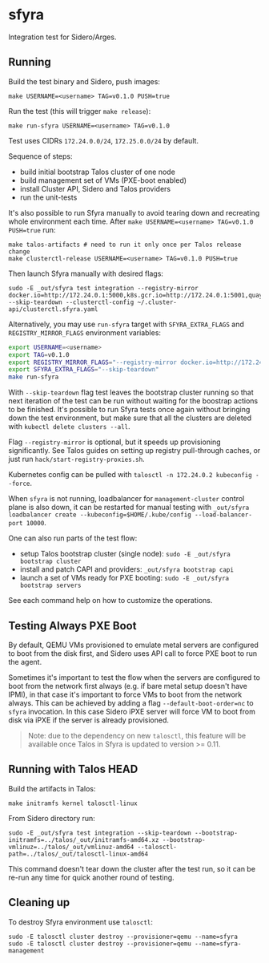 # sfyra

Integration test for Sidero/Arges.

## Running

Build the test binary and Sidero, push images:

    make USERNAME=<username> TAG=v0.1.0 PUSH=true

Run the test (this will trigger `make release`):

    make run-sfyra USERNAME=<username> TAG=v0.1.0

Test uses CIDRs `172.24.0.0/24`, `172.25.0.0/24` by default.

Sequence of steps:

* build initial bootstrap Talos cluster of one node
* build management set of VMs (PXE-boot enabled)
* install Cluster API, Sidero and Talos providers
* run the unit-tests

It's also possible to run Sfyra manually to avoid tearing down and recreating whole environment
each time. After `make USERNAME=<username> TAG=v0.1.0 PUSH=true` run:

    make talos-artifacts # need to run it only once per Talos release change
    make clusterctl-release USERNAME=<username> TAG=v0.1.0 PUSH=true

Then launch Sfyra manually with desired flags:

    sudo -E _out/sfyra test integration --registry-mirror docker.io=http://172.24.0.1:5000,k8s.gcr.io=http://172.24.0.1:5001,quay.io=http://172.24.0.1:5002,gcr.io=http://172.24.0.1:5003,ghcr.io=http://172.24.0.1:5004,127.0.0.1:5005=http://172.24.0.1:5005 --skip-teardown --clusterctl-config ~/.cluster-api/clusterctl.sfyra.yaml

Alternatively, you may use `run-sfyra` target with `SFYRA_EXTRA_FLAGS` and `REGISTRY_MIRROR_FLAGS` environment variables:

```sh
export USERNAME=<username>
export TAG=v0.1.0
export REGISTRY_MIRROR_FLAGS="--registry-mirror docker.io=http://172.24.0.1:5000,k8s.gcr.io=http://172.24.0.1:5001,quay.io=http://172.24.0.1:5002,gcr.io=http://172.24.0.1:5003,ghcr.io=http://172.24.0.1:5004,127.0.0.1:5005=http://172.24.0.1:5005"
export SFYRA_EXTRA_FLAGS="--skip-teardown"
make run-sfyra
```

With `--skip-teardown` flag test leaves the bootstrap cluster running so that next iteration of the test
can be run without waiting for the boostrap actions to be finished. It's possible to run Sfyra tests once
again without bringing down the test environment, but make sure that all the clusters are deleted with
`kubectl delete clusters --all`.

Flag `--registry-mirror` is optional, but it speeds up provisioning significantly. See Talos guides on setting up registry
pull-through caches, or just run `hack/start-registry-proxies.sh`.

Kubernetes config can be pulled with `talosctl -n 172.24.0.2 kubeconfig --force`.

When `sfyra` is not running, loadbalancer for `management-cluster` control plane is also down, it can be restarted for manual
testing with `_out/sfyra loadbalancer create --kubeconfig=$HOME/.kube/config --load-balancer-port 10000`.

One can also run parts of the test flow:

* setup Talos bootstrap cluster (single node): `sudo -E _out/sfyra bootstrap cluster`
* install and patch CAPI and providers: `_out/sfyra bootstrap capi`
* launch a set of VMs ready for PXE booting: `sudo -E _out/sfyra bootstrap servers`

See each command help on how to customize the operations.

## Testing Always PXE Boot

By default, QEMU VMs provisioned to emulate metal servers are configured to boot from the disk first, and Sidero uses API
call to force PXE boot to run the agent.

Sometimes it's important to test the flow when the servers are configured to boot from the network first always (e.g. if
bare metal setup doesn't have IPMI), in that case it's important to force VMs to boot from the network always.
This can be achieved by adding a flag `--default-boot-order=nc` to `sfyra` invocation.
In this case Sidero iPXE server will force VM to boot from disk via iPXE if the server is already provisioned.

> Note: due to the dependency on new `talosctl`, this feature will be available once Talos in Sfyra is updated to version >= 0.11.

## Running with Talos HEAD

Build the artifacts in Talos:

    make initramfs kernel talosctl-linux

From Sidero directory run:

    sudo -E _out/sfyra test integration --skip-teardown --bootstrap-initramfs=../talos/_out/initramfs-amd64.xz --bootstrap-vmlinuz=../talos/_out/vmlinuz-amd64 --talosctl-path=../talos/_out/talosctl-linux-amd64

This command doesn't tear down the cluster after the test run, so it can be re-run any time for quick another round of testing.

## Cleaning up

To destroy Sfyra environment use `talosctl`:

    sudo -E talosctl cluster destroy --provisioner=qemu --name=sfyra
    sudo -E talosctl cluster destroy --provisioner=qemu --name=sfyra-management

